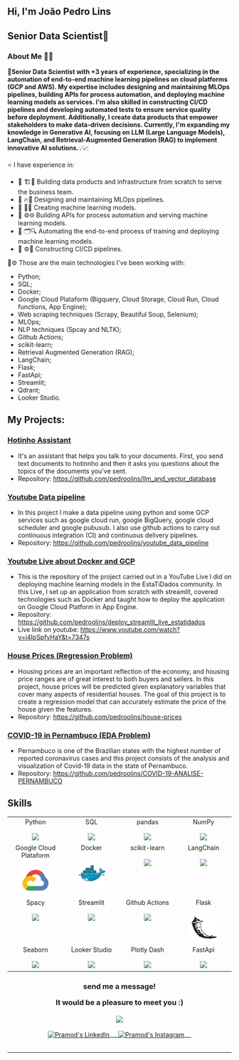 ## Hi, I'm João Pedro Lins

## Senior Data Scientist🚀

### About Me 👨‍💻
🚀<b>Senior Data Scientist with +3 years of experience, specializing in the automation of end-to-end machine learning pipelines on cloud platforms (GCP and AWS). My expertise includes designing and maintaining MLOps pipelines, building APIs for process automation, and deploying machine learning models as services. I'm also skilled in constructing CI/CD pipelines and developing automated tests to ensure service quality before deployment. Additionally, I create data products that empower stakeholders to make data-driven decisions. Currently, I'm expanding my knowledge in Generative AI, focusing on LLM (Large Language Models), LangChain, and Retrieval-Augmented Generation (RAG) to implement innovative AI solutions.</b>💡📈

⭐️ I have experience in:

* 🔹 🏗️🔧 Building data products and infrastructure from scratch to serve the business team.
* 🔹 🔥🚀 Designing and maintaining MLOps pipelines.
* 🔹 🧠🔬 Creating machine learning models.
* 🔹 ⚙️🌐 Building APIs for process automation and serving machine learning models.
* 🔹 🗂️🔍 Automating the end-to-end process of training and deploying machine learning models.
* 🔹 ⚙️🚀 Constructing CI/CD pipelines.

🧠⚙️ Those are the main technologies I've been working with:
* Python;
* SQL;
* Docker;
* Google Cloud Plataform (Bigquery, Cloud Storage, Cloud Run, Cloud functions, App Engine);
* Web scraping techniques (Scrapy, Beautiful Soup, Selenium);
* MLOps;
* NLP techniques (Spcay and NLTK);
* Github Actions;
* scikit-learn;
* Retrieval Augmented Generation (RAG);
* LangChain;
* Flask;
* FastApi;
* Streamlit;
* Qdrant;
* Looker Studio.

## My Projects:

### [Hotinho Assistant](https://github.com/pedroolins/llm_and_vector_database)
  * It's an assistant that helps you talk to your documents. First, you send text documents to hotinnho and then it asks you questions about the topics of the documents you've sent.
  * Repository: https://github.com/pedroolins/llm_and_vector_database

### [Youtube Data pipeline](https://github.com/pedroolins/youtube_data_pipeline)
  * In this project I make a data pipeline using python and some GCP services such as google cloud run, google BigQuery, google cloud scheduler and google pubusub. I also use github actions to carry out continuous integration (CI) and continuous delivery pipelines.
  * Repository: https://github.com/pedroolins/youtube_data_pipeline

### [Youtube Live about Docker and GCP](https://github.com/pedroolins/deploy_streamlit_live_estatidados)
  * This is the repository of the project carried out in a YouTube Live I did on deploying machine learning models in the EstaTiDados community. In this Live, I set up an application from scratch with streamlit, covered technologies such as Docker and taught how to deploy the application on Google Cloud Platform in App Engine.
  * Repository: https://github.com/pedroolins/deploy_streamlit_live_estatidados
  * Live link on youtube: https://www.youtube.com/watch?v=i4IpSpfvHaY&t=7347s

### [House Prices (Regression Problem)](https://github.com/pedroolins/house-prices)
  * Housing prices are an important reflection of the economy, and housing price ranges are of great interest to both buyers and sellers. In this project, house prices will be predicted given explanatory variables that cover many aspects of residential houses. The goal of this project is to create a regression model that can accurately estimate the price of the house given the features.
  * Repository: https://github.com/pedroolins/house-prices

### [COVID-19 in Pernambuco (EDA Problem)](https://github.com/pedroolins/COVID-19-ANALISE-PERNAMBUCO)
  * Pernambuco is one of the Brazilian states with the highest number of reported coronavirus cases and this project consists of the analysis and visualization of Covid-19 data in the state of Pernambuco.
  * Repository: https://github.com/pedroolins/COVID-19-ANALISE-PERNAMBUCO

## Skills

<table align="center">
  <tbody>
    <tr valign="top">
      <td width="25%" align="center">
        <span>Python</span><br><br>
        <img height="64px" src="https://cdn.svgporn.com/logos/python.svg">
      </td>
      <td width="25%" align="center">
        <span>SQL</span><br><br>
        <img height="64px" src="https://desenvolvimentoaberto.files.wordpress.com/2016/11/logoazuresql.png">
      </td>
      <td width="25%" align="center">
        <span>pandas</span><br><br>
        <img height="64px" src="https://pandas.pydata.org/static/img/pandas.svg">
      </td>
      <td width="25%" align="center">
        <span>NumPy</span><br><br>
        <img height="64px" src="https://upload.wikimedia.org/wikipedia/commons/thumb/3/31/NumPy_logo_2020.svg/2560px-NumPy_logo_2020.svg.png">
      </td>
    </tr>
    <tr valign="top">
      <td width="25%" align="center">
        <span>Google Cloud Plataform</span><br><br>
        <img height="64px" src="https://raw.githubusercontent.com/devicons/devicon/master/icons/googlecloud/googlecloud-original.svg">
      </td>
      <td width="25%" align="center">
        <span>Docker</span><br><br>
        <img height="64px" src="https://raw.githubusercontent.com/devicons/devicon/master/icons/docker/docker-original.svg">
      </td>
      <td width="25%" align="center">
        <span>scikit-learn</span><br><br>
        <img height="64px" src="https://scikit-learn.org/stable/_images/scikit-learn-logo-notext.png">
      </td>
      <td width="25%" align="center">
        <span>LangChain</span><br><br>
        <img height="64px" src="https://miro.medium.com/v2/resize:fit:622/1*MVJZLfszGGNiJ-UFK4U31A.png">
      </td>
    </tr>
    <tr valign="top">
      <td width="25%" align="center">
        <span>Spacy</span><br><br>
        <img height="64px" src="https://upload.wikimedia.org/wikipedia/commons/thumb/8/88/SpaCy_logo.svg/120px-SpaCy_logo.svg.png">
      </td>
      <td width="25%" align="center">
        <span>Streamlit</span><br><br>
        <img height="64px" src="https://streamlit.io/images/brand/streamlit-logo-primary-colormark-lighttext.png">
      </td>
      <td width="25%" align="center">
        <span>Github Actions</span><br><br>
        <img height="64px" src="https://avatars.githubusercontent.com/u/44036562?s=280&v=4">
      </td>
      <td width="25%" align="center">
        <span>Flask</span><br><br>
        <img height="64px" src="https://raw.githubusercontent.com/devicons/devicon/master/icons/flask/flask-original.svg">
      </td>
    </tr>
    <tr valign="top">
      <td width="25%" align="center">
        <span>Seaborn</span><br><br>
        <img height="64px" src="https://seaborn.pydata.org/_static/logo-wide-lightbg.svg">
      </td>
      <td width="25%" align="center">
        <span>Looker Studio</span><br><br>
        <img height="64px" src="https://upload.wikimedia.org/wikipedia/commons/thumb/4/4c/Looker.svg/512px-Looker.svg.png?20210222181719">
      </td>
      <td width="25%" align="center">
        <span>Plotly Dash</span><br><br>
        <img height="64px" src="https://dash.plotly.com/assets/images/light_plotly_dash_logo.png">
      </td>
      <td width="25%" align="center">
        <span>FastApi</span><br><br>
        <img height="64px" src="https://miro.medium.com/v2/resize:fit:786/format:webp/0*_KEpmKDIUw-7za0t">
      </td>
    </tr>
  </tbody>
</table>


<p align="center">

<div align="center">
    <h3 align="center"><p>send me a message!</p><p>It would be a pleasure to meet you :)</p><img align="center" src="https://github.com/rajput2107/rajput2107/blob/master/Assets/Handshake.gif" height="33px" /></h3> 
</div>
<p align="center">
 <a href="https://www.linkedin.com/in/joao-pedro-lins/" target="blank">
  <img align="center" alt="Pramod's LinkedIn" width="30px" src="https://www.vectorlogo.zone/logos/linkedin/linkedin-icon.svg" /> &nbsp; &nbsp;
 </a>
 <a href="https://www.instagram.com/pedroo_lins/" target="blank">
  <img align="center" alt="Pramod's Instagram" width="30px" src="https://www.vectorlogo.zone/logos/instagram/instagram-icon.svg" /> &nbsp; &nbsp;
 </a>
  <br/>
  <br/>

---
